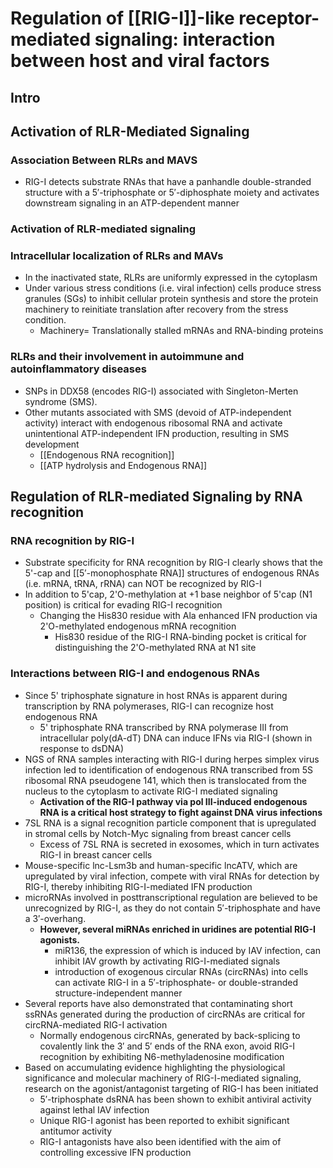 # Regulation of [[RIG-I]]-like receptor-mediated signaling: interaction between host and viral factors

## Intro
## Activation of RLR-Mediated Signaling
### Association Between RLRs and MAVS
- RIG-I detects substrate RNAs that have a panhandle double-stranded structure with a 5′-triphosphate or 5′-diphosphate moiety and activates downstream signaling in an ATP-dependent manner
### Activation of RLR-mediated signaling
### Intracellular localization of RLRs and MAVs
- In the inactivated state, RLRs are uniformly expressed in the cytoplasm
- Under various stress conditions (i.e. viral infection) cells produce stress granules (SGs) to inhibit cellular protein synthesis and store the protein machinery to reinitiate translation after recovery from the stress condition.
	- Machinery= Translationally stalled mRNAs and RNA-binding proteins
### RLRs and their involvement in autoimmune and autoinflammatory diseases
- SNPs in DDX58 (encodes RIG-I) associated with Singleton-Merten syndrome (SMS).
- Other mutants associated with SMS (devoid of ATP-independent activity) interact with endogenous ribosomal RNA and activate unintentional ATP-independent IFN production, resulting in SMS development
	- [[Endogenous RNA recognition]]
	- [[ATP hydrolysis and Endogenous RNA]]
## Regulation of RLR-mediated Signaling by RNA recognition
### RNA recognition by RIG-I
- Substrate specificity for RNA recognition by RIG-I clearly shows that the 5'-cap and [[5′-monophosphate RNA]] structures of endogenous RNAs (i.e. mRNA, tRNA, rRNA) can NOT be recognized by RIG-I
- In addition to 5'cap, 2'O-methylation at +1 base neighbor of 5'cap (N1 position) is critical for evading RIG-I recognition
	- Changing the His830 residue with Ala enhanced IFN production via 2'O-methylated endogenous mRNA recognition
		- His830 residue of the RIG-I RNA-binding pocket is critical for distinguishing the 2'O-methylated RNA at N1 site
### Interactions between RIG-I and endogenous RNAs
- Since 5' triphosphate signature in host RNAs is apparent during transcription by RNA polymerases, RIG-I can recognize host endogenous RNA
	-  5' triphosphate RNA transcribed by RNA polymerase III from intracellular poly(dA-dT) DNA can induce IFNs via RIG-I (shown in response to dsDNA)
- NGS of RNA samples interacting with RIG-I during herpes simplex virus infection led to identification of endogenous RNA transcribed from 5S ribosomal RNA pseudogene 141, which then is translocated from the nucleus to the cytoplasm to activate RIG-I mediated signaling
	- **Activation of the RIG-I pathway via pol III-induced endogenous RNA is a critical host strategy to fight against DNA virus infections**
- 7SL RNA is a signal recognition particle component that is upregulated in stromal cells by Notch-Myc signaling from breast cancer cells
	- Excess of 7SL RNA is secreted in exosomes, which in turn activates RIG-I in breast cancer cells
- Mouse-specific lnc-Lsm3b and human-specific lncATV, which are upregulated by viral infection, compete with viral RNAs for detection by RIG-I, thereby inhibiting RIG-I-mediated IFN production
- microRNAs involved in posttranscriptional regulation are believed to be unrecognized by RIG-I, as they do not contain 5′-triphosphate and have a 3′-overhang.
	- **However, several miRNAs enriched in uridines are potential RIG-I agonists.**
		- miR136, the expression of which is induced by IAV infection, can inhibit IAV growth by activating RIG-I-mediated signals
		- introduction of exogenous circular RNAs (circRNAs) into cells can activate RIG-I in a 5′-triphosphate- or double-stranded structure-independent manner
- Several reports have also demonstrated that contaminating short ssRNAs generated during the production of circRNAs are critical for circRNA-mediated RIG-I activation
	- Normally endogenous circRNAs, generated by back-splicing to covalently link the 3′ and 5′ ends of the RNA exon, avoid RIG-I recognition by exhibiting N6-methyladenosine modification
- Based on accumulating evidence highlighting the physiological significance and molecular machinery of RIG-I-mediated signaling, research on the agonist/antagonist targeting of RIG-I has been initiated
	- 5′-triphosphate dsRNA has been shown to exhibit antiviral activity against lethal IAV infection
	- Unique RIG-I agonist has been reported to exhibit significant antitumor activity
	- RIG-I antagonists have also been identified with the aim of controlling excessive IFN production